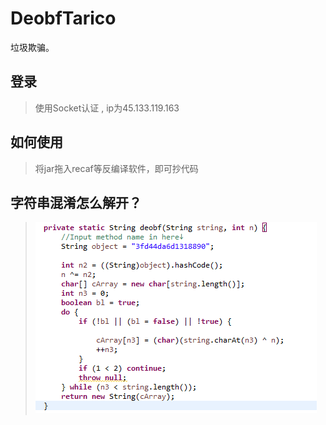 # DeobfTarico
垃圾欺骗。

## 登录
> 使用Socket认证 , ip为45.133.119.163

## 如何使用
> 将jar拖入recaf等反编译软件，即可抄代码

## 字符串混淆怎么解开？
> ![img](https://raw.githubusercontent.com/PCZ-G0D/DeobfTarico/main/StringDeobf.png)
